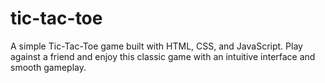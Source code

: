 # tic-tac-toe
A simple Tic-Tac-Toe game built with HTML, CSS, and JavaScript. Play against a friend and enjoy this classic game with an intuitive interface and smooth gameplay.
